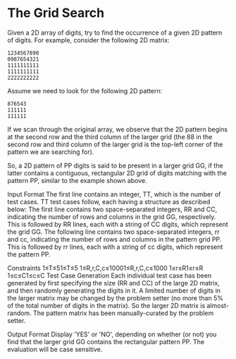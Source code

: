 The Grid Search
=============


Given a 2D array of digits, try to find the occurrence of a given 2D pattern of digits. For example, consider the following 2D matrix:
```
1234567890  
0987654321  
1111111111  
1111111111  
2222222222  
```
Assume we need to look for the following 2D pattern:
```
876543  
111111  
111111
```
If we scan through the original array, we observe that the 2D pattern begins at the second row and the third column of the larger grid (the 88 in the second row and third column of the larger grid is the top-left corner of the pattern we are searching for).

So, a 2D pattern of PP digits is said to be present in a larger grid GG, if the latter contains a contiguous, rectangular 2D grid of digits matching with the pattern PP, similar to the example shown above.

Input Format 
The first line contains an integer, TT, which is the number of test cases. TT test cases follow, each having a structure as described below: 
The first line contains two space-separated integers, RR and CC, indicating the number of rows and columns in the grid GG, respectively. 
This is followed by RR lines, each with a string of CC digits, which represent the grid GG. 
The following line contains two space-separated integers, rr and cc, indicating the number of rows and columns in the pattern grid PP. 
This is followed by rr lines, each with a string of cc digits, which represent the pattern PP.

Constraints 
1≤T≤51≤T≤5 
1≤R,r,C,c≤10001≤R,r,C,c≤1000 
1≤r≤R1≤r≤R 
1≤c≤C1≤c≤C
Test Case Generation 
Each individual test case has been generated by first specifying the size (RR and CC) of the large 2D matrix, and then randomly generating the digits in it. A limited number of digits in the larger matrix may be changed by the problem setter (no more than 5% of the total number of digits in the matrix). So the larger 2D matrix is almost-random. The pattern matrix has been manually-curated by the problem setter.

Output Format 
Display 'YES' or 'NO', depending on whether (or not) you find that the larger grid GG contains the rectangular pattern PP. The evaluation will be case sensitive.
